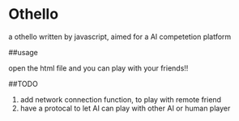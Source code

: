 Othello
=======

a othello written by javascript, aimed for a AI competetion platform

##usage

open the html file and you can play with your friends!!

##TODO

1. add network connection function, to play with remote friend
2. have a protocal to let AI can play with other AI or human player

